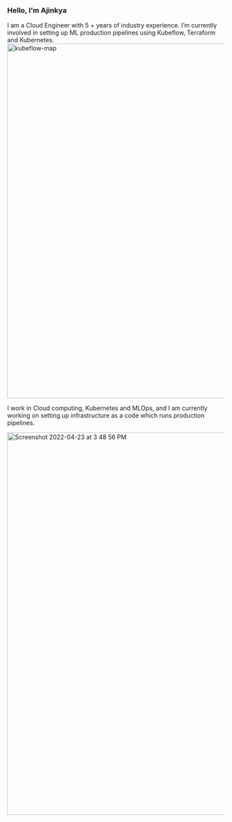 ### Hello, I’m Ajinkya 

I am a Cloud Engineer with 5 + years of industry experience. I’m currently involved in setting up ML production pipelines using Kubeflow, Terraform and Kubernetes. 
<img width="821" alt="kubeflow-map" src="https://user-images.githubusercontent.com/17012391/164890571-8f2353a5-9a7f-4afe-aff0-6ba2da57dc06.png">

I work in Cloud computing, Kubernetes and MLOps, and I am currently working on setting up infrastructure as a code which runs production pipelines.

<img width="885" alt="Screenshot 2022-04-23 at 3 48 56 PM" src="https://user-images.githubusercontent.com/17012391/164890443-4168ff85-92e2-43e7-8c8f-cfd52d4212bd.png">
